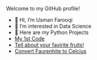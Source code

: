 Welcome to my GitHub profile!
- 👋 Hi, I’m Usman Farooqi
- 👀 I’m interested in Data Science
- 🌱 Here are my Python Projects
- [My 1st Code](https://www.blackbox.ai/share/50830d79-2f4b-4e03-932d-53696379acfa)
- [Tell about your favirite fruits!](https://www.blackbox.ai/share/0f03145f-537b-45fe-aa8e-7e1e35bdc79b)
- [Convert Faurenhite to Celcius](https://www.blackbox.ai/share/ce5a92f1-fb46-4e97-a33d-e7b8e7521ef5)
